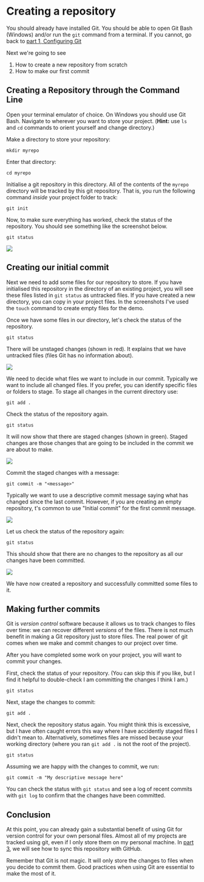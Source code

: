 # Creating a repository

You should already have installed Git. You should be able to open Git Bash (Windows) and/or run the `git` command from a terminal. If you cannot, go back to [part 1, Configuring Git](./1-configuring-git.md)

Next we're going to see

1.  How to create a new repository from scratch
2.  How to make our first commit

## Creating a Repository through the Command Line

Open your terminal emulator of choice. On Windows you should use Git Bash. Navigate to wherever you want to store your project. (**Hint:** use `ls` and `cd` commands to orient yourself and change directory.)

Make a directory to store your repository:

    mkdir myrepo

Enter that directory:

    cd myrepo

Initialise a git repository in this directory. All of the contents of the `myrepo` directory will be tracked by this git repository. That is, you run the following command _inside_ your project folder to track:

    git init

Now, to make sure everything has worked, check the status of the repository. You should see something like the screenshot below.

    git status

![](./media/image10.png)

## Creating our initial commit

Next we need to add some files for our repository to store. If you have initialised this repository in the directory of an existing project, you will see these files listed in `git status` as untracked files. If you have created a new directory, you can copy in your project files. In the screenshots I've used the `touch` command to create empty files for the demo.

Once we have some files in our directory, let's check the status of the repository.

    git status

There will be unstaged changes (shown in red). It explains that we have untracked files (files Git has no information about).

![](./media/image11.png)

We need to decide what files we want to include in our commit. Typically we want to include all changed files. If you prefer, you can identify specific files or folders to stage. To stage all changes in the current directory use:

    git add .

Check the status of the repository again.

    git status

It will now show that there are staged changes (shown in green). Staged changes are those changes that are going to be included in the commit we are about to make.

![](./media/image12.png)

Commit the staged changes with a message:

    git commit -m "<message>"

Typically we want to use a descriptive commit message saying what has changed since the last commit. However, if you are creating an empty repository, t's common to use "Initial commit" for the first commit message.

![](./media/image13.png)

Let us check the status of the repository again:

    git status

This should show that there are no changes to the repository as all our changes have been committed.

![](./media/image14.png)

We have now created a repository and successfully committed some files to it.

## Making further commits

Git is _version control_ software because it allows us to track changes to files over time: we can recover different _versions_ of the files. There is not much benefit in making a Git repository just to store files. The real power of git comes when we make and commit changes to our project over time.

After you have completed some work on your project, you will want to commit your changes. 

First, check the status of your repository. (You can skip this if you like, but I find it helpful to double-check I am committing the changes I think I am.)

    git status

Next, stage the changes to commit:

    git add .

Next, check the repository status again. You might think this is excessive, but I have often caught errors this way where I have accidently staged files I didn't mean to. Alternatively, sometimes files are missed because your working directory (where you ran `git add .` is not the root of the project).

    git status

Assuming we are happy with the changes to commit, we run:

    git commit -m "My descriptive message here"

You can check the status with `git status` and see a log of recent commits with `git log` to confirm that the changes have been committed.

## Conclusion

At this point, you can already gain a substantial benefit of using Git for version control for your own personal files. Almost all of my projects are tracked using git, even if I only store them on my personal machine. In [part 3](./3-set-remote-and-push.md), we will see how to sync this repository with GitHub.

Remember that Git is not magic. It will only store the changes to files when you decide to commit them. Good practices when using Git are essential to make the most of it.
